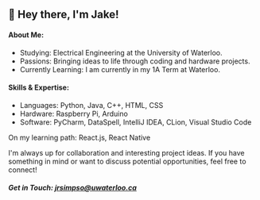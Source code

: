 ## 👋 Hey there, I'm Jake!

#### About Me:
* Studying: Electrical Engineering at the University of Waterloo.
* Passions: Bringing ideas to life through coding and hardware projects.
* Currently Learning: I am currently in my 1A Term at Waterloo.

#### Skills & Expertise:
* Languages: Python, Java, C++, HTML, CSS
* Hardware: Raspberry Pi, Arduino
* Software: PyCharm, DataSpell, IntelliJ IDEA, CLion, Visual Studio Code

On my learning path: React.js, React Native

I'm always up for collaboration and interesting project ideas. If you have something in mind or want to discuss potential opportunities, feel free to connect!

##### Get in Touch: jrsimpso@uwaterloo.ca
